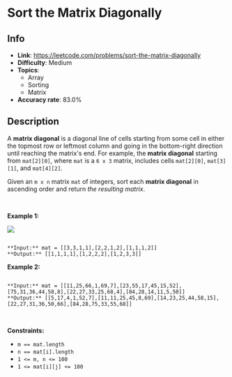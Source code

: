 # Sort the Matrix Diagonally

## Info  
- **Link**: https://leetcode.com/problems/sort-the-matrix-diagonally
- **Difficulty**: Medium  
- **Topics**:   
    - Array
    - Sorting
    - Matrix
- **Accuracy rate**: 83.0%  

## Description  
    
A **matrix diagonal** is a diagonal line of cells starting from some cell in either the topmost row or leftmost column and going in the bottom-right direction until reaching the matrix's end. For example, the **matrix diagonal** starting from `mat[2][0]`, where `mat` is a `6 x 3` matrix, includes cells `mat[2][0]`, `mat[3][1]`, and `mat[4][2]`.


Given an `m x n` matrix `mat` of integers, sort each **matrix diagonal** in ascending order and return *the resulting matrix*.


 


**Example 1:**


![](https://assets.leetcode.com/uploads/2020/01/21/1482_example_1_2.png)

```

**Input:** mat = [[3,3,1,1],[2,2,1,2],[1,1,1,2]]
**Output:** [[1,1,1,1],[1,2,2,2],[1,2,3,3]]

```

**Example 2:**



```

**Input:** mat = [[11,25,66,1,69,7],[23,55,17,45,15,52],[75,31,36,44,58,8],[22,27,33,25,68,4],[84,28,14,11,5,50]]
**Output:** [[5,17,4,1,52,7],[11,11,25,45,8,69],[14,23,25,44,58,15],[22,27,31,36,50,66],[84,28,75,33,55,68]]

```

 


**Constraints:**


* `m == mat.length`
* `n == mat[i].length`
* `1 <= m, n <= 100`
* `1 <= mat[i][j] <= 100`


  
    